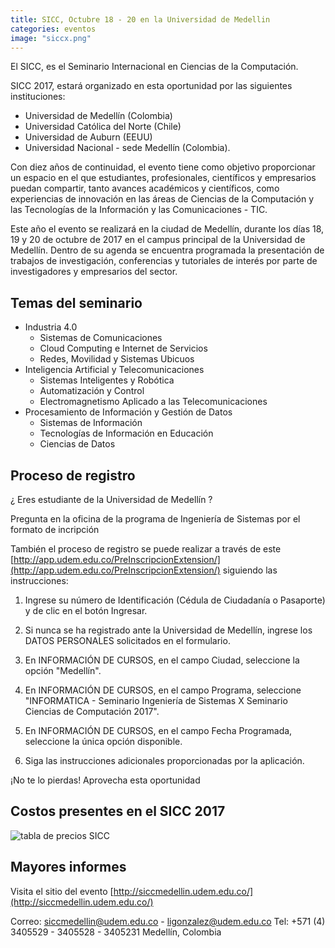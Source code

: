 ```yaml
---
title: SICC, Octubre 18 - 20 en la Universidad de Medellin
categories: eventos
image: "siccx.png"
---
```


El SICC, es el Seminario Internacional en Ciencias de la Computación.

SICC 2017, estará organizado en esta oportunidad por las siguientes instituciones:
- Universidad de Medellín (Colombia)
- Universidad Católica del Norte (Chile)
- Universidad de Auburn (EEUU)
- Universidad Nacional - sede Medellín (Colombia).

Con diez años de continuidad, el evento tiene como objetivo proporcionar un espacio en el que estudiantes, profesionales, científicos y empresarios puedan compartir, tanto avances académicos y científicos, como experiencias de innovación en las áreas de Ciencias de la Computación y las Tecnologías de la Información y las Comunicaciones - TIC.

Este año el evento se realizará en la ciudad de Medellín, durante los días 18, 19 y 20 de octubre de 2017 en el campus principal de la Universidad de Medellín. Dentro de su agenda se encuentra programada la presentación de trabajos de investigación, conferencias y tutoriales de interés por parte de investigadores y empresarios del sector.

## Temas del seminario

- Industria 4.0
  - Sistemas de Comunicaciones
  - Cloud Computing e Internet de Servicios
  - Redes, Movilidad y Sistemas Ubicuos
- Inteligencia Artificial y Telecomunicaciones
  - Sistemas Inteligentes y Robótica
  - Automatización y Control
  - Electromagnetismo Aplicado a las Telecomunicaciones
- Procesamiento de Información y Gestión de Datos
  - Sistemas de Información
  - Tecnologías de Información en Educación
  - Ciencias de Datos

## Proceso de registro

¿ Eres estudiante de la Universidad de Medellín ?

Pregunta en la oficina de la programa de Ingeniería de Sistemas por el formato de incripción


También el proceso de registro se puede realizar a través de este [http://app.udem.edu.co/PreInscripcionExtension/](http://app.udem.edu.co/PreInscripcionExtension/) siguiendo las instrucciones:

1. Ingrese su número de Identificación (Cédula de Ciudadanía o Pasaporte) y de clic en el botón Ingresar.

2. Si nunca se ha registrado ante la Universidad de Medellín, ingrese los DATOS PERSONALES solicitados en el formulario.

3. En INFORMACIÓN DE CURSOS, en el campo Ciudad, seleccione la opción "Medellín".

4. En INFORMACIÓN DE CURSOS, en el campo Programa, seleccione "INFORMATICA - Seminario Ingeniería de Sistemas X Seminario Ciencias de Computación 2017".

5. En INFORMACIÓN DE CURSOS, en el campo Fecha Programada, seleccione la única opción disponible.

6. Siga las instrucciones adicionales proporcionadas por la aplicación.

¡No te lo pierdas! Aprovecha esta oportunidad

## Costos presentes en el SICC 2017

![tabla de precios SICC](http://siccmedellin.udem.edu.co/app/assets/precios.png)


## Mayores informes

Visita el sitio del evento [http://siccmedellin.udem.edu.co/](http://siccmedellin.udem.edu.co/)

Correo: siccmedellin@udem.edu.co - ligonzalez@udem.edu.co
Tel: +571 (4) 3405529 - 3405528 - 3405231
Medellín, Colombia
